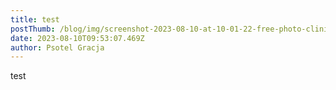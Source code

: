 ```yaml
---
title: test
postThumb: /blog/img/screenshot-2023-08-10-at-10-01-22-free-photo-clinical-reception-with-waiting-room-in-facility-lobby-registration-counter-used-for-patients-with-medical-appointments.-empty-reception-desk-in-health-center-for-checkup-visits.png
date: 2023-08-10T09:53:07.469Z
author: Psotel Gracja
---
```

test